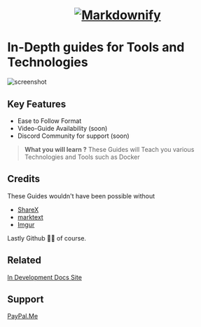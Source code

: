 <h1 align="center">
  <br>
  <a href="http://www.amitmerchant.com/electron-markdownify"><img src="https://links.cyberalliance.in/img/logo.png" alt="Markdownify"></a>
</h1>

# In-Depth guides for Tools and Technologies

![screenshot](https://camo.githubusercontent.com/74cd0fc474f47a6eb6baa9ff307219fc33919e58bc3e4488b2fd7934892d8025/68747470733a2f2f692e696d6775722e636f6d2f5934626f5179342e676966)

## Key Features

* Ease to Follow Format
* Video-Guide Availability (soon)
* Discord Community for support (soon)

> **What you will learn ?**
> These Guides will Teach you various Technologies and Tools such as Docker

## Credits

These Guides wouldn't have been possible without

- [ShareX](https://github.com/ShareX/ShareX)
- [marktext](https://github.com/marktext/marktext)
- [Imgur](https://imgur.com/)

Lastly Github 🙏🙏 of course.

## Related

[In Development Docs Site](https://docs.cyberalliance.in/)

## Support

[PayPal.Me](https://www.paypal.com/paypalme/ysg2544)
